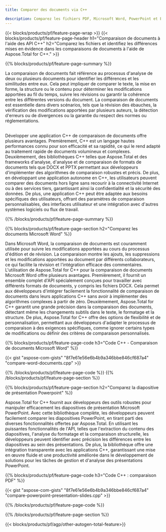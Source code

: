 ```yaml
---
title: Comparer des documents via C++ 

description: Comparez les fichiers PDF, Microsoft Word, PowerPoint et Excel via votre application C++. Obtenez les résultats de comparaison mis en évidence.
---
```


{{< blocks/products/pf/feature-page-wrap >}}
{{< blocks/products/pf/feature-page-header h1="Comparaison de documents à l'aide des API C++" h2="Comparez les fichiers et identifiez les différences mises en évidence dans les comparaisons de documents à l'aide de Aspose.Total for C++." >}}

{{% blocks/products/pf/feature-page-summary %}}

La comparaison de documents fait référence au processus d'analyse de deux ou plusieurs documents pour identifier les différences et les similitudes entre eux. Cela peut impliquer de comparer le texte, la mise en forme, la structure ou le contenu pour déterminer les modifications apportées au fil du temps, suivre les révisions ou garantir la cohérence entre les différentes versions du document. La comparaison de documents est essentielle dans divers scénarios, tels que la révision des ébauches, la vérification des modifications apportées par plusieurs auteurs, la détection d'erreurs ou de divergences ou la garantie du respect des normes ou réglementations.<br /><br />

Développer une application C++ de comparaison de documents offre plusieurs avantages. Premièrement, C++ est un langage hautes performances connu pour son efficacité et sa rapidité, ce qui le rend adapté au traitement rapide de documents volumineux et complexes. Deuxièmement, des bibliothèques C++ telles que Aspose.Total et des frameworks d'analyse, d'analyse et de comparaison de formats de documents tels que DOCX et PPTX permettant aux développeurs d'implémenter des algorithmes de comparaison robustes et précis. De plus, en développant une application autonome en C++, les utilisateurs peuvent comparer des documents hors ligne sans recourir à la connectivité Internet ou à des services tiers, garantissant ainsi la confidentialité et la sécurité des données. De plus, une application C++ peut être adaptée aux besoins spécifiques des utilisateurs, offrant des paramètres de comparaison personnalisables, des interfaces utilisateur et une intégration avec d'autres systèmes logiciels ou flux de travail.

{{% /blocks/products/pf/feature-page-summary  %}}

{{% blocks/products/pf/feature-page-section  h2="Comparez les documents Microsoft Word" %}}

Dans Microsoft Word, la comparaison de documents est couramment utilisée pour suivre les modifications apportées au cours du processus d'édition et de révision. La comparaison montre les ajouts, les suppressions et les modifications apportées au document par différents collaborateurs, ce qui facilite la révision et l'intégration efficace des commentaires. L'utilisation de Aspose.Total for C++ pour la comparaison de documents Microsoft Word offre plusieurs avantages. Premièrement, il fournit un ensemble complet d'API spécialement conçues pour travailler avec différents formats de documents, y compris les fichiers DOCX. Cela permet aux développeurs d'intégrer facilement la fonctionnalité de comparaison de documents dans leurs applications C++ sans avoir à implémenter des algorithmes complexes à partir de zéro. Deuxièmement, Aspose.Total for C++ garantit une grande précision dans la comparaison des documents, détectant même les changements subtils dans le texte, le formatage et la structure. De plus, Aspose.Total for C++ offre des options de flexibilité et de personnalisation, permettant aux développeurs d'adapter le processus de comparaison à des exigences spécifiques, comme ignorer certains types de modifications ou définir des critères de comparaison personnalisés. 

{{% blocks/products/pf/feature-page-code h3="Code C++ - Comparaison de documents Microsoft Word" %}}

{{< gist "aspose-com-gists" "8f7e61e56e6b4b9a346bbe846cf687a4" "compare-word-documents.cpp" >}}

{{% /blocks/products/pf/feature-page-code  %}}
{{% /blocks/products/pf/feature-page-section %}}

{{% blocks/products/pf/feature-page-section  h2="Comparez la diapositive de présentation Powerpoint" %}}

Aspose.Total for C++ fournit aux développeurs des outils robustes pour manipuler efficacement les diapositives de présentation Microsoft PowerPoint. Avec cette bibliothèque complète, les développeurs peuvent facilement comparer les diapositives PowerPoint, en tirant parti des diverses fonctionnalités offertes par Aspose.Total. En utilisant les puissantes fonctionnalités de l'API, telles que l'extraction du contenu des diapositives, l'analyse du formatage et la comparaison structurelle, les développeurs peuvent identifier avec précision les différences entre les diapositives au sein des présentations. De plus, la bibliothèque offre une intégration transparente avec les applications C++, garantissant une mise en œuvre fluide et une productivité améliorée dans le développement de solutions pour les tâches de gestion et d'analyse des présentations PowerPoint.

{{% blocks/products/pf/feature-page-code h3="Code C++ : comparaison PDF" %}}

{{< gist "aspose-com-gists" "8f7e61e56e6b4b9a346bbe846cf687a4" "compare-powerpoint-presentation-slides.cpp" >}}

{{% /blocks/products/pf/feature-page-code  %}}

{{% /blocks/products/pf/feature-page-section %}}

{{< blocks/products/pf/agp/other-autogen-total-feature>}}